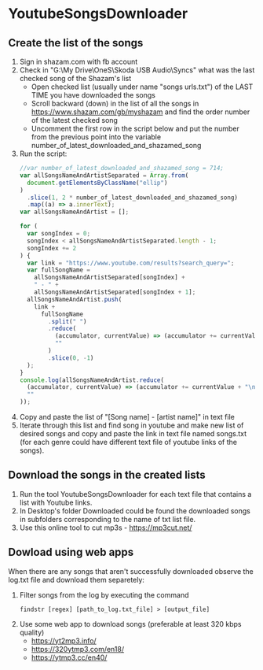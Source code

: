 # YoutubeSongsDownloader

## Create the list of the songs
1. Sign in shazam.com with fb account
1. Check in "G:\My Drive\OneS\Skoda USB Audio\Syncs" what was the last checked song of the Shazam's list
    - Open checked list (usually under name "songs urls.txt") of the LAST TIME you have downloaded the songs
    - Scroll backward (down) in the list of all the songs in https://www.shazam.com/gb/myshazam and find the order number of the latest checked song
    - Uncomment the first row in the script below and put the number from the previous point into the variable number_of_latest_downloaded_and_shazamed_song
3. Run the script:
    ```js
    //var number_of_latest_downloaded_and_shazamed_song = 714;
    var allSongsNameAndArtistSeparated = Array.from(
      document.getElementsByClassName("ellip")
    )
      .slice(1, 2 * number_of_latest_downloaded_and_shazamed_song)
      .map((a) => a.innerText);
    var allSongsNameAndArtist = [];
    
    for (
      var songIndex = 0;
      songIndex < allSongsNameAndArtistSeparated.length - 1;
      songIndex += 2
    ) {
      var link = "https://www.youtube.com/results?search_query=";
      var fullSongName =
        allSongsNameAndArtistSeparated[songIndex] +
        " - " +
        allSongsNameAndArtistSeparated[songIndex + 1];
      allSongsNameAndArtist.push(
        link +
          fullSongName
            .split(" ")
            .reduce(
              (accumulator, currentValue) => (accumulator += currentValue + "+"),
              ""
            )
            .slice(0, -1)
      );
    }
    console.log(allSongsNameAndArtist.reduce(
      (accumulator, currentValue) => (accumulator += currentValue + "\n"),
      ""
    ));
    ```
1. Copy and paste the list of "[Song name] - [artist name]" in text file
1. Iterate through this list and find song in youtube and make new list of desired songs and copy and paste the link in text file named songs.txt (for each genre could have different text file of youtube links of the songs).

## Download the songs in the created lists
1. Run the tool YoutubeSongsDownloader for each text file that contains a list with Youtube links.
1. In Desktop's folder Downloaded could be found the downloaded songs in subfolders corresponding to the name of txt list file.
1. Use this online tool to cut mp3s - https://mp3cut.net/

## Dowload using web apps
When there are any songs that aren't successfully downloaded observe the log.txt file and download them separetely:
1. Filter songs from the log by executing the command 
    ```console
    findstr [regex] [path_to_log.txt_file] > [output_file]
    ```
1. Use some web app to download songs (preferable at least 320 kbps quality)
    - https://yt2mp3.info/
    - https://320ytmp3.com/en18/
    - https://ytmp3.cc/en40/
